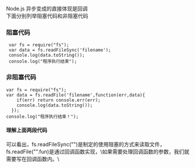 Node.js 异步变成的直接体现是回调   
下面分别列举阻塞代码和非阻塞代码  

### 阻塞代码   
```
 var fs = require("fs");
 var data = fs.readFileSync('filename');
 console.log(data.toString());
 console.log("程序执行结束");
```
### 非阻塞代码   
```
var fs = require("fs");
var data = fs.readFile('filename',function(err,data){
    if(err) return console.err(err);
    console.log(data.toString());
  });
console.log("程序执行结束！");
```

#### 理解上面两段代码
可以看出，fs.readFileSync("")是制定的使用阻塞的方式来读取文件，fs.readFile("".fun)是通过回调函数实现，\如果需要处理回调函数的参数，我们就需要写在回调函数内。\
